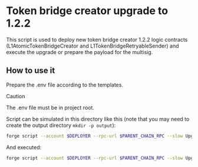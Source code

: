 # Token bridge creator upgrade to 1.2.2

This script is used to deploy new token bridge creator 1.2.2 logic contracts (L1AtomicTokenBridgeCreator and L1TokenBridgeRetryableSender) and execute the upgrade or prepare the payload for the multisig.

## How to use it

Prepare the .env file according to the templates.

> [!CAUTION]
> The .env file must be in project root.

Script can be simulated in this directory like this (note that you may need to create the output directory `mkdir -p output`):

```bash
forge script --account $DEPLOYER --rpc-url $PARENT_CHAIN_RPC --slow UpgradeTokenBridgeCreatorScript -vvv
```

And executed:

```bash
forge script --account $DEPLOYER --rpc-url $PARENT_CHAIN_RPC --slow UpgradeTokenBridgeCreatorScript -vvv --broadcast
```
